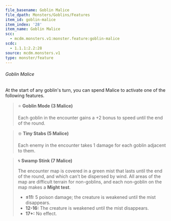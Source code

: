 ```yaml
---
file_basename: Goblin Malice
file_dpath: Monsters/Goblins/Features
item_id: goblin-malice
item_index: '28'
item_name: Goblin Malice
scc:
  - mcdm.monsters.v1:monster.feature:goblin-malice
scdc:
  - 1.1.1:2.2:28
source: mcdm.monsters.v1
type: monster/feature
---
```


###### Goblin Malice

At the start of any goblin's turn, you can spend Malice to activate one of the following features.

<!-- -->
> ⭐️ **Goblin Mode (3 Malice)**
>
> Each goblin in the encounter gains a +2 bonus to speed until the end of the round.

<!-- -->
> ❇️ **Tiny Stabs (5 Malice)**
>
> Each enemy in the encounter takes 1 damage for each goblin adjacent to them.

<!-- -->
> 🌀 **Swamp Stink (7 Malice)**
>
> The encounter map is covered in a green mist that lasts until the end of the round, and which can't be dispersed by wind. All areas of the map are difficult terrain for non-goblins, and each non-goblin on the map makes a **Might test**.
>
> - **≤11:** 5 poison damage; the creature is weakened until the mist disappears.
> - **12-16:** The creature is weakened until the mist disappears.
> - **17+:** No effect.
